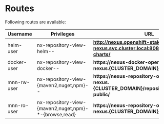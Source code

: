 # Routes

Following routes are available:

|   Username   | Privileges                               |                              URL                                                    |
| ------------ | ------------------------------------------- |------------------------------------------------------------------------------------ |
| helm-user    | nx-repository-view-helm-*-*       |  __http://nexus.openshift-stakater-nexus.svc.cluster.local:8081/repository/helm-charts/__  |
| docker-user  | nx-repository-view-docker-*-* |  __https://nexus-docker-openshift-stakater-nexus.{CLUSTER_DOMAIN}/__  |
| mnn-rw-user  | nx-repository-view-{maven2,nuget,npm}-*-* |  __https://nexus-repository-openshift-stakater-nexus.{CLUSTER_DOMAIN}/repository/maven-public/__  |	
| mnn-ro-user  | nx-repository-view-{maven2,nuget,npm}-*-{browse,read} |  __https://nexus-repository-openshift-stakater-nexus.{CLUSTER_DOMAIN}/__  |